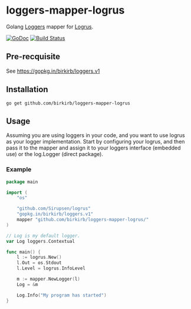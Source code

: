 # loggers-mapper-logrus
Golang [Loggers](https://gopkg.in/birkirb/loggers.v1) mapper for [Logrus](https://github.com/Sirupsen/logrus).

[![GoDoc](https://godoc.org/github.com/birkirb/loggers-mapper-logrus?status.svg)](https://godoc.org/github.com/birkirb/loggers-mapper-logrus)
[![Build Status](https://travis-ci.org/birkirb/loggers-mapper-logrus.svg?branch=master)](http://travis-ci.org/birkirb/loggers-mapper-logrus)

## Pre-recquisite

See https://gopkg.in/birkirb/loggers.v1

## Installation

    go get github.com/birkirb/loggers-mapper-logrus

## Usage

Assuming you are using loggers in your code, and you want to use logrus as your logger implementation. Start by configuring your logrus, and then pass it to the mapper and assign it to your loggers interface (embedded use) or the log.Logger (direct package).

### Example

```Go
package main

import (
	"os"

	"github.com/Sirupsen/logrus"
    "gopkg.in/birkirb/loggers.v1"
    mapper "github.com/birkirb/loggers-mapper-logrus/"
)

// Log is my default logger.
var Log loggers.Contextual

func main() {
	l := logrus.New()
	l.Out = os.Stdout
	l.Level = logrus.InfoLevel

	m := mapper.NewLogger(l)
	Log = &m

	Log.Info("My program has started")
}
```

